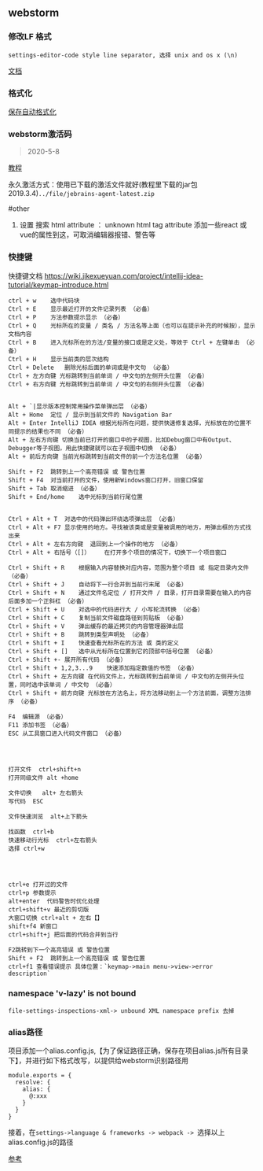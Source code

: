 ## webstorm

### 修改LF 格式

```
settings-editor-code style line separator, 选择 unix and os x (\n)
```

[文档](https://blog.csdn.net/qq_34035425/article/details/83038599)

### 格式化

[保存自动格式化](https://juejin.im/post/6844903950441791501)

### webstorm激活码

> 2020-5-8

[教程](https://www.jianshu.com/p/133af2e4fe3f)

永久激活方式：使用已下载的激活文件就好(教程里下载的jar包 2019.3.4)`../file/jebrains-agent-latest.zip`

#other
1. 设置 搜索 html attribute ：  unknown html tag attribute  添加一些react 或 vue的属性到这，可取消编辑器报错、警告等

### 快捷键

快捷键文档
https://wiki.jikexueyuan.com/project/intellij-idea-tutorial/keymap-introduce.html
```
ctrl + w    选中代码块
Ctrl + E	显示最近打开的文件记录列表 （必备）
Ctrl + P	方法参数提示显示 （必备）
Ctrl + Q	光标所在的变量 / 类名 / 方法名等上面（也可以在提示补充的时候按），显示文档内容
Ctrl + B	进入光标所在的方法/变量的接口或是定义处，等效于 Ctrl + 左键单击 （必备）
Ctrl + H	显示当前类的层次结构
Ctrl + Delete	删除光标后面的单词或是中文句 （必备）
Ctrl + 左方向键	光标跳转到当前单词 / 中文句的左侧开头位置 （必备）
Ctrl + 右方向键	光标跳转到当前单词 / 中文句的右侧开头位置 （必备）


Alt + `|显示版本控制常用操作菜单弹出层 （必备）
Alt + Home	定位 / 显示到当前文件的 Navigation Bar
Alt + Enter	IntelliJ IDEA 根据光标所在问题，提供快速修复选择，光标放在的位置不同提示的结果也不同 （必备）
Alt + 左右方向键	切换当前已打开的窗口中的子视图，比如Debug窗口中有Output、Debugger等子视图，用此快捷键就可以在子视图中切换 （必备）
Alt + 前后方向键	当前光标跳转到当前文件的前一个方法名位置 （必备）

Shift + F2	跳转到上一个高亮错误 或 警告位置
Shift + F4	对当前打开的文件，使用新Windows窗口打开，旧窗口保留
Shift + Tab	取消缩进 （必备）
Shift + End/home	选中光标到当前行尾位置


Ctrl + Alt + T	对选中的代码弹出环绕选项弹出层 （必备）
Ctrl + Alt + F7	显示使用的地方。寻找被该类或是变量被调用的地方，用弹出框的方式找出来
Ctrl + Alt + 左右方向键	退回到上一个操作的地方 （必备）
Ctrl + Alt + 右括号（[]）	在打开多个项目的情况下，切换下一个项目窗口

Ctrl + Shift + R	根据输入内容替换对应内容，范围为整个项目 或 指定目录内文件 （必备）
Ctrl + Shift + J	自动将下一行合并到当前行末尾 （必备）
Ctrl + Shift + N	通过文件名定位 / 打开文件 / 目录，打开目录需要在输入的内容后面多加一个正斜杠 （必备）
Ctrl + Shift + U	对选中的代码进行大 / 小写轮流转换 （必备）
Ctrl + Shift + C	复制当前文件磁盘路径到剪贴板 （必备）
Ctrl + Shift + V	弹出缓存的最近拷贝的内容管理器弹出层
Ctrl + Shift + B	跳转到类型声明处 （必备）
Ctrl + Shift + I	快速查看光标所在的方法 或 类的定义
Ctrl + Shift + []	选中从光标所在位置到它的顶部中括号位置 （必备）
Ctrl + Shift +-	展开所有代码 （必备）
Ctrl + Shift + 1,2,3...9	快速添加指定数值的书签 （必备）
Ctrl + Shift + 左方向键	在代码文件上，光标跳转到当前单词 / 中文句的左侧开头位置，同时选中该单词 / 中文句 （必备）
Ctrl + Shift + 前方向键	光标放在方法名上，将方法移动到上一个方法前面，调整方法排序 （必备）

F4	编辑源 （必备）
F11	添加书签 （必备）
ESC	从工具窗口进入代码文件窗口 （必备）




打开文件  ctrl+shift+n 
打开同级文件 alt +home 

文件切换   alt+ 左右箭头
写代码  ESC 

文件快速浏览  alt+上下箭头

找函数  ctrl+b 
快速移动行光标  ctrl+左右箭头
选择 ctrl+w 




ctrl+e 打开过的文件
ctrl+p 参数提示
alt+enter  代码警告时优化处理
ctrl+shift+v 最近的剪切版
大窗口切换 ctrl+alt + 左右【】
shift+f4 新窗口
ctrl+shift+j 把后面的代码合并到当行

F2跳转到下一个高亮错误 或 警告位置  
Shift + F2	跳转到上一个高亮错误 或 警告位置  
ctrl+f1 查看错误提示 具体位置：`keymap->main menu->view->error description`
```

### namespace 'v-lazy' is not bound

```
file-settings-inspections-xml-> unbound XML namespace prefix 去掉
```

### alias路径

项目添加一个alias.config.js,【为了保证路径正确，保存在项目alias.js所有目录下】，并进行如下格式改写，以提供给webstorm识别路径用

```nodejs
module.exports = {
  resolve: {
    alias: {
      @:xxx
    }
  }
}  
```

接着，在`settings->language & frameworks -> webpack -> `选择以上 alias.config.js的路径

[参考](https://juejin.cn/post/6844903802185891848)

